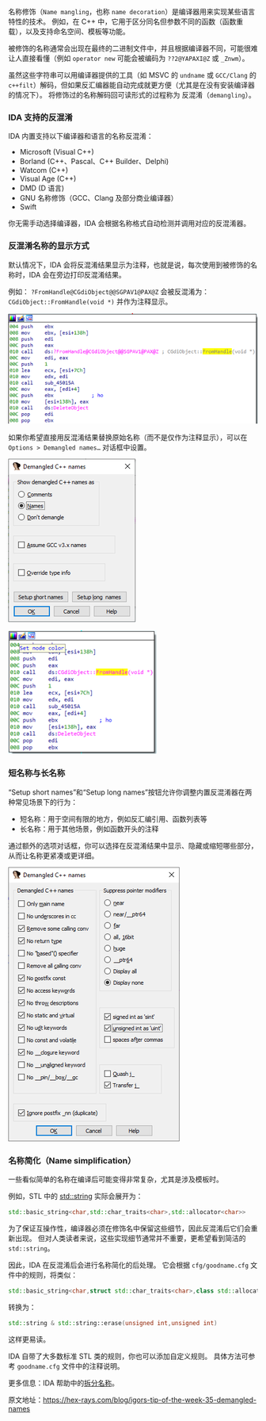 名称修饰（`Name mangling`，也称 `name decoration`）是编译器用来实现某些语言特性的技术。 例如，在 C++ 中，它用于区分同名但参数不同的函数（函数重载），以及支持命名空间、模板等功能。

被修饰的名称通常会出现在最终的二进制文件中，并且根据编译器不同，可能很难让人直接看懂（例如 `operator new` 可能会被编码为 `??2@YAPAXI@Z` 或 `_Znwm`）。

虽然这些字符串可以用编译器提供的工具（如 MSVC 的 `undname` 或 `GCC/Clang` 的 `c++filt`）解码，但如果反汇编器能自动完成就更方便（尤其是在没有安装编译器的情况下）。 将修饰过的名称解码回可读形式的过程称为 反混淆（`demangling`）。

### IDA 支持的反混淆

IDA 内置支持以下编译器和语言的名称反混淆：

- Microsoft (Visual C++)
- Borland (C++、Pascal、C++ Builder、Delphi)
- Watcom (C++)
- Visual Age (C++)
- DMD (D 语言)
- GNU 名称修饰（GCC、Clang 及部分商业编译器）
- Swift

你无需手动选择编译器，IDA 会根据名称格式自动检测并调用对应的反混淆器。

### 反混淆名称的显示方式

默认情况下，IDA 会将反混淆结果显示为注释，也就是说，每次使用到被修饰的名称时，IDA 会在旁边打印反混淆结果。

例如： `?FromHandle@CGdiObject@@SGPAV1@PAX@Z` 会被反混淆为： `CGdiObject::FromHandle(void *)` 并作为注释显示。

![](assets/2021/04/demangled_comment.png)

如果你希望直接用反混淆结果替换原始名称（而不是仅作为注释显示），可以在 `Options > Demangled names…` 对话框中设置。

![](assets/2021/04/demangled_names.png)

![](assets/2021/04/demangled_name-300x249.png)

### 短名称与长名称

“Setup short names”和“Setup long names”按钮允许你调整内置反混淆器在两种常见场景下的行为：

- 短名称：用于空间有限的地方，例如反汇编引用、函数列表等
- 长名称：用于其他场景，例如函数开头的注释

通过额外的选项对话框，你可以选择在反混淆结果中显示、隐藏或缩短哪些部分，从而让名称更紧凑或更详细。

![](assets/2021/04/demangled_short.png)

### 名称简化（Name simplification）

一些看似简单的名称在编译后可能变得非常复杂，尤其是涉及模板时。

例如，STL 中的 [std::string](https://en.cppreference.com/w/cpp/string) 实际会展开为：

```cpp
std::basic_string<char,std::char_traits<char>,std::allocator<char>>
```

为了保证互操作性，编译器必须在修饰名中保留这些细节，因此反混淆后它们会重新出现。 但对人类读者来说，这些实现细节通常并不重要，更希望看到简洁的 `std::string`。

因此，IDA 在反混淆后会进行名称简化的后处理。 它会根据 `cfg/goodname.cfg` 文件中的规则，将类似：

```cpp
std::basic_string<char,struct std::char_traits<char>,class std::allocator<char> > & __thiscall std::basic_string<char,struct std::char_traits<char>,class std::allocator<char> >::erase(unsigned int,unsigned int)

```

转换为：

```cpp
std::string & std::string::erase(unsigned int,unsigned int)
```

这样更易读。

IDA 自带了大多数标准 STL 类的规则，你也可以添加自定义规则。 具体方法可参考 `goodname.cfg` 文件中的注释说明。

更多信息：IDA 帮助中的[拆分名称](https://www.hex-rays.com/products/ida/support/idadoc/611.shtml)。

原文地址：https://hex-rays.com/blog/igors-tip-of-the-week-35-demangled-names
